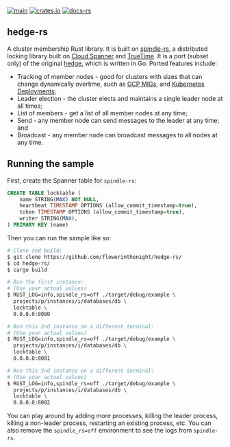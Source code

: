 [![main](https://github.com/flowerinthenight/hedge-rs/actions/workflows/main.yml/badge.svg)](https://github.com/flowerinthenight/hedge-rs/actions/workflows/main.yml)
[![crates.io](https://img.shields.io/crates/v/hedge_rs)](https://crates.io/crates/hedge_rs)
[![docs-rs](https://img.shields.io/docsrs/hedge_rs)](https://docs.rs/hedge_rs/latest/hedge_rs/)

## hedge-rs

A cluster membership Rust library. It is built on [spindle-rs](https://github.com/flowerinthenight/spindle-rs), a distributed locking library built on [Cloud Spanner](https://cloud.google.com/spanner/) and [TrueTime](https://cloud.google.com/spanner/docs/true-time-external-consistency). It is a port (subset only) of the original [hedge](https://github.com/flowerinthenight/hedge), which is written in Go. Ported features include:

* Tracking of member nodes - good for clusters with sizes that can change dynamically overtime, such as [GCP MIGs](https://cloud.google.com/compute/docs/instance-groups#managed_instance_groups), and [Kubernetes Deployments](https://kubernetes.io/docs/concepts/workloads/controllers/deployment/);
* Leader election - the cluster elects and maintains a single leader node at all times;
* List of members - get a list of all member nodes at any time;
* Send - any member node can send messages to the leader at any time; and
* Broadcast - any member node can broadcast messages to all nodes at any time.

## Running the sample

First, create the Spanner table for `spindle-rs`:

```sql
CREATE TABLE locktable (
    name STRING(MAX) NOT NULL,
    heartbeat TIMESTAMP OPTIONS (allow_commit_timestamp=true),
    token TIMESTAMP OPTIONS (allow_commit_timestamp=true),
    writer STRING(MAX),
) PRIMARY KEY (name)
```

Then you can run the sample like so:

```bash
# Clone and build:
$ git clone https://github.com/flowerinthenight/hedge-rs/
$ cd hedge-rs/
$ cargo build

# Run the first instance:
# (Use your actual values)
$ RUST_LOG=info,spindle_rs=off ./target/debug/example \
  projects/p/instances/i/databases/db \
  locktable \
  0.0.0.0:8080

# Run this 2nd instance on a different terminal:
# (Use your actual values)
$ RUST_LOG=info,spindle_rs=off ./target/debug/example \
  projects/p/instances/i/databases/db \
  locktable \
  0.0.0.0:8081

# Run this 3nd instance on a different terminal:
# (Use your actual values)
$ RUST_LOG=info,spindle_rs=off ./target/debug/example \
  projects/p/instances/i/databases/db \
  locktable \
  0.0.0.0:8082
```

You can play around by adding more processes, killing the leader process, killing a non-leader process, restarting an existing process, etc. You can also remove the `spindle_rs=off` environment to see the logs from `spindle-rs`.
